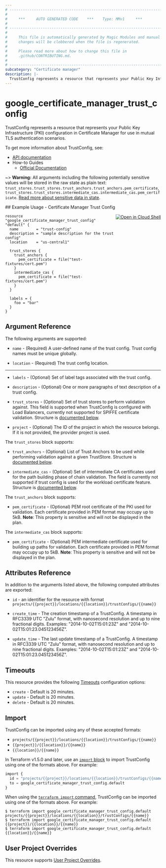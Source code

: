 ```yaml
---
# ----------------------------------------------------------------------------
#
#     ***     AUTO GENERATED CODE    ***    Type: MMv1     ***
#
# ----------------------------------------------------------------------------
#
#     This file is automatically generated by Magic Modules and manual
#     changes will be clobbered when the file is regenerated.
#
#     Please read more about how to change this file in
#     .github/CONTRIBUTING.md.
#
# ----------------------------------------------------------------------------
subcategory: "Certificate manager"
description: |-
  TrustConfig represents a resource that represents your Public Key Infrastructure (PKI) configuration in Certificate Manager for use in mutual TLS authentication scenarios.
---
```


# google\_certificate\_manager\_trust\_config

TrustConfig represents a resource that represents your Public Key Infrastructure (PKI) configuration in Certificate Manager for use in mutual TLS authentication scenarios.


To get more information about TrustConfig, see:

* [API documentation](https://cloud.google.com/certificate-manager/docs/reference/certificate-manager/rest/v1/projects.locations.trustConfigs/create)
* How-to Guides
    * [Official Documentation](https://cloud.google.com/certificate-manager/docs)

~> **Warning:** All arguments including the following potentially sensitive
values will be stored in the raw state as plain text: `trust_stores.trust_stores.trust_anchors.trust_anchors.pem_certificate`, `trust_stores.trust_stores.intermediate_cas.intermediate_cas.pem_certificate`.
[Read more about sensitive data in state](https://www.terraform.io/language/state/sensitive-data).

<div class = "oics-button" style="float: right; margin: 0 0 -15px">
  <a href="https://console.cloud.google.com/cloudshell/open?cloudshell_git_repo=https%3A%2F%2Fgithub.com%2Fterraform-google-modules%2Fdocs-examples.git&cloudshell_working_dir=certificate_manager_trust_config&cloudshell_image=gcr.io%2Fcloudshell-images%2Fcloudshell%3Alatest&open_in_editor=main.tf&cloudshell_print=.%2Fmotd&cloudshell_tutorial=.%2Ftutorial.md" target="_blank">
    <img alt="Open in Cloud Shell" src="//gstatic.com/cloudssh/images/open-btn.svg" style="max-height: 44px; margin: 32px auto; max-width: 100%;">
  </a>
</div>
## Example Usage - Certificate Manager Trust Config


```hcl
resource "google_certificate_manager_trust_config" "default" {
  name        = "trust-config"
  description = "sample description for the trust config"
  location    = "us-central1"

  trust_stores {
    trust_anchors { 
      pem_certificate = file("test-fixtures/cert.pem")
    }
    intermediate_cas { 
      pem_certificate = file("test-fixtures/cert.pem")
    }
  }

  labels = {
    foo = "bar"
  }
}
```

## Argument Reference

The following arguments are supported:


* `name` -
  (Required)
  A user-defined name of the trust config. Trust config names must be unique globally.

* `location` -
  (Required)
  The trust config location.


- - -


* `labels` -
  (Optional)
  Set of label tags associated with the trust config.

* `description` -
  (Optional)
  One or more paragraphs of text description of a trust config.

* `trust_stores` -
  (Optional)
  Set of trust stores to perform validation against.
  This field is supported when TrustConfig is configured with Load Balancers, currently not supported for SPIFFE certificate validation.
  Structure is [documented below](#nested_trust_stores).

* `project` - (Optional) The ID of the project in which the resource belongs.
    If it is not provided, the provider project is used.


<a name="nested_trust_stores"></a>The `trust_stores` block supports:

* `trust_anchors` -
  (Optional)
  List of Trust Anchors to be used while performing validation against a given TrustStore.
  Structure is [documented below](#nested_trust_anchors).

* `intermediate_cas` -
  (Optional)
  Set of intermediate CA certificates used for the path building phase of chain validation.
  The field is currently not supported if trust config is used for the workload certificate feature.
  Structure is [documented below](#nested_intermediate_cas).


<a name="nested_trust_anchors"></a>The `trust_anchors` block supports:

* `pem_certificate` -
  (Optional)
  PEM root certificate of the PKI used for validation.
  Each certificate provided in PEM format may occupy up to 5kB.
  **Note**: This property is sensitive and will not be displayed in the plan.

<a name="nested_intermediate_cas"></a>The `intermediate_cas` block supports:

* `pem_certificate` -
  (Optional)
  PEM intermediate certificate used for building up paths for validation.
  Each certificate provided in PEM format may occupy up to 5kB.
  **Note**: This property is sensitive and will not be displayed in the plan.

## Attributes Reference

In addition to the arguments listed above, the following computed attributes are exported:

* `id` - an identifier for the resource with format `projects/{{project}}/locations/{{location}}/trustConfigs/{{name}}`

* `create_time` -
  The creation timestamp of a TrustConfig.
  A timestamp in RFC3339 UTC "Zulu" format, with nanosecond resolution and up to nine fractional digits.
  Examples: "2014-10-02T15:01:23Z" and "2014-10-02T15:01:23.045123456Z".

* `update_time` -
  The last update timestamp of a TrustConfig.
  A timestamp in RFC3339 UTC "Zulu" format, with nanosecond resolution and up to nine fractional digits.
  Examples: "2014-10-02T15:01:23Z" and "2014-10-02T15:01:23.045123456Z".


## Timeouts

This resource provides the following
[Timeouts](https://developer.hashicorp.com/terraform/plugin/sdkv2/resources/retries-and-customizable-timeouts) configuration options:

- `create` - Default is 20 minutes.
- `update` - Default is 20 minutes.
- `delete` - Default is 20 minutes.

## Import


TrustConfig can be imported using any of these accepted formats:

* `projects/{{project}}/locations/{{location}}/trustConfigs/{{name}}`
* `{{project}}/{{location}}/{{name}}`
* `{{location}}/{{name}}`


In Terraform v1.5.0 and later, use an [`import` block](https://developer.hashicorp.com/terraform/language/import) to import TrustConfig using one of the formats above. For example:

```tf
import {
  id = "projects/{{project}}/locations/{{location}}/trustConfigs/{{name}}"
  to = google_certificate_manager_trust_config.default
}
```

When using the [`terraform import` command](https://developer.hashicorp.com/terraform/cli/commands/import), TrustConfig can be imported using one of the formats above. For example:

```
$ terraform import google_certificate_manager_trust_config.default projects/{{project}}/locations/{{location}}/trustConfigs/{{name}}
$ terraform import google_certificate_manager_trust_config.default {{project}}/{{location}}/{{name}}
$ terraform import google_certificate_manager_trust_config.default {{location}}/{{name}}
```

## User Project Overrides

This resource supports [User Project Overrides](https://registry.terraform.io/providers/hashicorp/google/latest/docs/guides/provider_reference#user_project_override).

